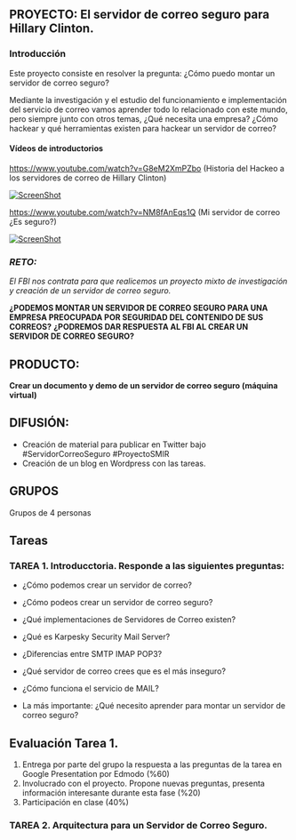 ## PROYECTO: El servidor de correo seguro para Hillary Clinton.


### Introducción
Este proyecto consiste en resolver la pregunta: ¿Cómo puedo montar un servidor de correo seguro?

Mediante la investigación y el estudio del funcionamiento e implementación del servicio de correo vamos aprender todo lo relacionado con este mundo, pero siempre junto con otros temas,  ¿Qué necesita una empresa? ¿Cómo hackear y qué herramientas existen para hackear un servidor de correo?


#### Vídeos de introductorios

https://www.youtube.com/watch?v=G8eM2XmPZbo (Historia del Hackeo a los servidores de correo de Hillary Clinton)

[![ScreenShot](https://i.ytimg.com/vi/G8eM2XmPZbo/hqdefault.jpg?sqp=-oaymwEZCNACELwBSFXyq4qpAwsIARUAAIhCGAFwAQ==&rs=AOn4CLCq9qB1JBWnj6D8FOIcDZdfyG-dAg)](https://www.youtube.com/watch?v=G8eM2XmPZbo)

https://www.youtube.com/watch?v=NM8fAnEqs1Q (Mi servidor de correo ¿Es seguro?)

[![ScreenShot](https://i.ytimg.com/vi/NM8fAnEqs1Q/hqdefault.jpg?sqp=-oaymwEZCNACELwBSFXyq4qpAwsIARUAAIhCGAFwAQ==&rs=AOn4CLCKcMSmrYNJnnNCObEb58qNLEXOiA)](https://www.youtube.com/watch?v=NM8fAnEqs1Q)

### *RETO:*
*El FBI nos contrata para que realicemos un proyecto mixto de investigación y creación de un servidor de correo seguro.*

**¿PODEMOS MONTAR UN SERVIDOR DE CORREO SEGURO PARA UNA EMPRESA PREOCUPADA POR SEGURIDAD DEL CONTENIDO DE SUS CORREOS?**
**¿PODREMOS DAR RESPUESTA AL FBI AL CREAR UN SERVIDOR DE CORREO SEGURO?**

## PRODUCTO:
 **Crear un documento y demo de un servidor de correo seguro (máquina virtual)**
 
## DIFUSIÓN:
 * Creación de material para publicar en Twitter bajo #ServidorCorreoSeguro #ProyectoSMIR
 * Creación de un blog en Wordpress con las tareas.

## GRUPOS
   Grupos de 4 personas
   
   ##

## Tareas
### TAREA 1. Introducctoria. Responde a las siguientes preguntas:

  * ¿Cómo podemos crear un servidor de correo?
  * ¿Cómo podeos crear un servidor de correo seguro?
  * ¿Qué implementaciones de Servidores de Correo existen?
  * ¿Qué es Karpesky Security Mail Server?
  * ¿Diferencias entre SMTP IMAP POP3?
  * ¿Qué servidor de correo crees que es el más inseguro?
  * ¿Cómo funciona el servicio de MAIL?
  
  * La más importante: ¿Qué necesito aprender para montar un servidor de correo seguro?
  
## Evaluación Tarea 1. 
  1. Entrega por parte del grupo la respuesta a las preguntas de la tarea en Google Presentation por Edmodo (%60)
  2. Involucrado con el proyecto. Propone nuevas preguntas, presenta información interesante durante esta fase (%20)
  3. Participación en clase (40%)
  
### TAREA 2. Arquitectura para un Servidor de Correo Seguro.
